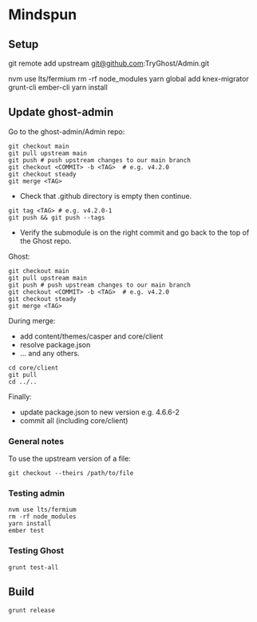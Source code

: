 # Mindspun

## Setup
git remote add upstream git@github.com:TryGhost/Admin.git

nvm use lts/fermium
rm -rf node_modules
yarn global add knex-migrator grunt-cli ember-cli
yarn install

## Update ghost-admin
Go to the ghost-admin/Admin repo:
```shell
git checkout main
git pull upstream main
git push # push upstream changes to our main branch
git checkout <COMMIT> -b <TAG>  # e.g. v4.2.0
git checkout steady
git merge <TAG>
```

* Check that .github directory is empty then continue.

```
git tag <TAG> # e.g. v4.2.0-1
git push && git push --tags
```

* Verify the submodule is on the right commit and go back to the top of the Ghost repo.


Ghost:
```shell
git checkout main
git pull upstream main
git push # push upstream changes to our main branch
git checkout <COMMIT> -b <TAG>  # e.g. v4.2.0
git checkout steady
git merge <TAG>
```
During merge:
* add content/themes/casper and core/client
* resolve package.json
* ... and any others.

```shell
cd core/client
git pull
cd ../..
```

Finally:
* update package.json to new version e.g. 4.6.6-2
* commit all (including core/client)

### General notes

To use the upstream version of a file:
```shell
git checkout --theirs /path/to/file
```


### Testing admin
```shell
nvm use lts/fermium
rm -rf node_modules
yarn install
ember test
```

### Testing Ghost
```shell
grunt test-all
```

## Build
```shell
grunt release
```
